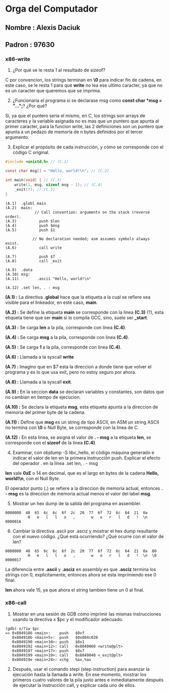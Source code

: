 # Orga del Computador

## Nombre : Alexis Daciuk
## Padron : 97630



### x86-write

1) ¿Por qué se le resta 1 al resultado de sizeof?

C por convencion, los strings terminan en **\0** para indicar fin de cadena, en este caso, se le resta 1 para que **write** no lea ese ultimo caracter, ya que no es un caracter que queremos que se imprima.

2) ¿Funcionaría el programa si se declarase msg como **const char *msg = "...";**? ¿Por qué?

Si, ya que el puntero seria el mismo, en C, los strings son arrays de caracteres y la variable asignada no es mas que un puntero que apunta al primer caracter, para la funcion write, las 2 definiciones son un puntero que apunta a un pedazo de memoria de n bytes definidos por el tercer argumento.


3) Explicar el propósito de cada instrucción, y cómo se corresponde con el código C original.

```C
#include <unistd.h> // (C.1)

const char msg[] = "Hello, world!\n"; // (C.2)

int main(void) { // (C.3)
    write(1, msg, sizeof msg - 1); // (C.4)
    _exit(7); // (C.5)
}
```

```
(A.1)  .globl main
(A.2)  main:
             // Call convention: arguments on the stack (reverse order).
(A.3)          push $len
(A.4)          push $msg
(A.5)          push $1

            // No declaration needed; asm assumes symbols always exist.
(A.6)          call write

(A.7)          push $7
(A.8)          call _exit

(A.9)  .data
(A.10) msg:
(A.11)        .ascii "Hello, world!\n"

(A.12) .set len, . - msg
```

**(A.1) :** La directiva **.global** hace que la etiqueta a la cual se refiere sea visible para el linkeador, en este caso, **main**.

**(A.2) :** Se define la etiqueta **main** se corresponde con la linea **(C.3)** (?), esta etiqueta tiene que ser **main** si lo compila GCC, sino, suele ser **_start**.

**(A.3) :** Se carga **len** a la pila, corresponde con linea **(C.4)**.

**(A.4) :** Se carga **msg** a la pila, corresponde con linea **(C.4)**.

**(A.5) :** Se carga **1** a la pila, corresponde con linea **(C.4)**.

**(A.6) :** Llamada a la syscall **write**

**(A.7) :** Imagino que en $7 esta la direccion a donde tiene que volver el programa y es lo que usa exit, pero no estoy seguro por ahora.

**(A.8) :** Llamada a la syscall **exit**.

**(A.9) :** En la seccion **data** se declaran variables y constantes, son datos que no cambian en tiempo de ejecucion.

**(A.10) :** Se declara la etiqueta **msg**, esta etiqueta apunta a la direccion de memoria del primer byte de la cadena.

**(A.11) :** Define que **msg** es un string de tipo ASCII, en ASM un string ASCII no termina con **\0** o Null Byte, se corresponde con la linea de C.

**(A.12) :** En esta linea, se asigna el valor de **. - msg** a la etiqueta **len**, se corresponde con el **sizeof** de la linea **(C.4)**.



4) Examinar, con objdump -S libc_hello, el código máquina generado e indicar el valor de len en la primera instrucción push. Explicar el efecto del operador . en la línea .set len, . - msg

**len** vale **0xE** o 14 en decimal, que es el largo en bytes de la cadena **Hello, world!\n**, con el Null Byte.

El operador punto (**.**) se refiere a la direccion de memoria actual, entonces **. - msg** es la direccion de memoria actual menos el valor del label **msg**.

5) Mostrar un hex dump de la salida del programa en assembler.

```
0000000  48  65  6c  6c  6f  2c  20  77  6f  72  6c  64  21  0a
          H   e   l   l   o   ,       w   o   r   l   d   !  \n
0000016
```

6) Cambiar la directiva .ascii por .asciz y mostrar el hex dump resultante con el nuevo código. ¿Qué está ocurriendo? ¿Qué ocurre con el valor de len?

```
0000000  48  65  6c  6c  6f  2c  20  77  6f  72  6c  64  21  0a  00
          H   e   l   l   o   ,       w   o   r   l   d   !  \n  \0
0000017
```

La diferencia entre **.ascii** y **.asciz** en assembly es que **.asciz** termina los strings con 0, explicitamente, entonces ahora se esta imprimiendo ese 0 final.

**len** ahora vale 15, ya que ahora el string tambien tiene un 0 al final.

### x86-call

1) Mostrar en una sesión de GDB cómo imprimir las mismas instrucciones usando la directiva x $pc y el modificador adecuado.

```
(gdb) x/7iw $pc
=> 0x8049186 <main>:    push   $0xf
   0x804918b <main+5>:  push   $0x804c020
   0x8049190 <main+10>: push   $0x1
   0x8049192 <main+12>: call   0x8049060 <write@plt>
   0x8049197 <main+17>: push   $0x7
   0x8049199 <main+19>: call   0x8049040 <_exit@plt>
   0x804919e <main+24>: xchg   %ax,%ax
```


2)  Después, usar el comando stepi (step instruction) para avanzar la ejecución hasta la llamada a write. En ese momento, mostrar los primeros cuatro valores de la pila justo antes e inmediatamente después de ejecutar la instrucción call, y explicar cada uno de ellos.
